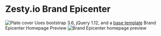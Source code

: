# Zesty.io Brand Epicenter
![Plate cover](https://github.com/ardeay/blueprint-Brand-Epicenter-v1.0/blob/master/cover.png?raw=true)
Uses bootstrap 3.6, jQuery 1.12, and a [base template](https://startbootstrap.com/template-overviews/agency/)
Brand Epicenter Homepage Preview
![Brand Epicenter homepage preview](https://github.com/kakoga/blueprint-Brand-Epicenter-v1.0/blob/master/media/bepi-preview-homepage.png)
